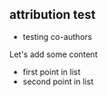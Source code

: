 ## attribution test

- testing co-authors

Let's add some content

- first point in list
- second point in list